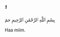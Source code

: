 ##### 1

<span class="ayah">بِسْمِ ٱللَّهِ ٱلرَّحْمَٰنِ ٱلرَّحِيمِ حمٓ</span>

<span class="ayah_translation">Haa miim.</span>
